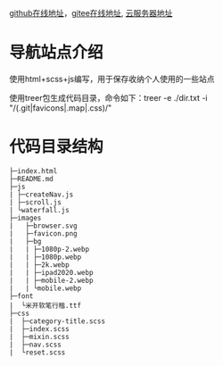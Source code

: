 [github在线地址](https://carolin-violet.github.io/navigation/)，[gitee在线地址](https://carolin-violet.gitee.io/navigation/), [云服务器地址](https://carolin-violet.cloud/violet-nav/)
# 导航站点介绍

使用html+scss+js编写，用于保存收纳个人使用的一些站点


使用treer包生成代码目录，命令如下：treer -e ./dir.txt -i "/(\.git|favicons|\.map|\.css)/"
# 代码目录结构

```
├─index.html
├─README.md
├─js
| ├─createNav.js
| ├─scroll.js
| └waterfall.js
├─images
|   ├─browser.svg
|   ├─favicon.png
|   ├─bg
|   | ├─1080p-2.webp
|   | ├─1080p.webp
|   | ├─2k.webp
|   | ├─ipad2020.webp
|   | ├─mobile-2.webp
|   | └mobile.webp
├─font
|  └米开软笔行楷.ttf
├─css
|  ├─category-title.scss
|  ├─index.scss
|  ├─mixin.scss
|  ├─nav.scss
|  └reset.scss
```







